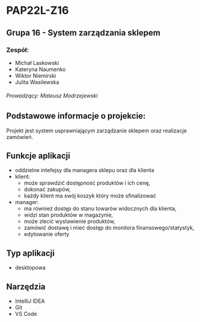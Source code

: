# PAP22L-Z16
## Grupa 16 - System zarządzania sklepem

### Zespół: 
- Michał Laskowski  
 - Kateryna Naumenko
 - Wiktor Niemirski  
 - Julita Wasilewska
  ###### Prowadzący: Mateusz Modrzejewski

## Podstawowe informacje o projekcie:
Projekt jest system usprawniającym zarządzanie sklepem oraz realizacje zamówień.

## Funkcje aplikacji
 - oddzielne intefejsy dla managera sklepu oraz dla klienta 
 - klient:
    - może sprawdzić dostępność produktów i ich cenę, 
    - dokonać zakupów, 
    - każdy klient ma swój koszyk który może sfinalizować
 - manager: 
    - ma również dostęp do stanu towarów widocznych dla klienta,
    - widzi stan produktów w magazynie,
    - może zlecić wystawienie produktów, 
    - zamówić dostawę i mieć dostęp do monitora finansowego/statystyk, 
    - edytowanie oferty

## Typ aplikacji
- desktopowa

## Narzędzia
- IntelliJ IDEA
- Git
- VS Code
